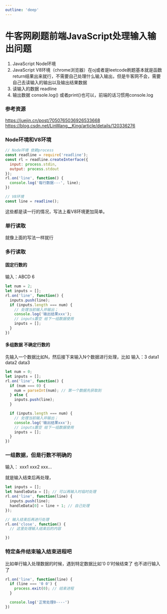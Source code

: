 ```yaml
---
outline: 'deep'
---
```

# 牛客网刷题前端JavaScript处理输入输出问题

1. JavaScript Node环境
2. JavaScript V8环境（chrome浏览器）在oj或者是leetcode刷题基本就是函数 return结果出来就行，不需要自己处理什么输入输出，但是牛客网不会，需要自己去读输入的输出以及输出结果数据
3. 读输入的数据 readline
4. 输出数据 console.log() 或者print()也可以，前端的话习惯用console.log

### 参考资源

https://juejin.cn/post/7050765036926533668  
https://blog.csdn.net/LinWang__King/article/details/120336276

### Node环境和V8环境

```javascript
// Node环境 依赖process
const readline = require('readline');
const rl = readline.createInterface({
  input: process.stdin,
  output: process.stdout
});
rl.on('line', function() {
  console.log('每行数据---', line);
})

// V8环境
const line = readline();
```

这些都是读一行的情况，写法上看V8环境更加简单。

### 单行读取

就像上面的写法一样就行

### 多行读取

#### 固定行数的

输入：ABCD
6

```javascript
let num = 2;
let inputs = [];
rl.on('line', function() {
  inputs.push(line);
  if (inputs.length === num) {
    // 处理当前输入并输出；
    console.log('输出结果xxx');
    // inputs置空 给下一组数据使用
    inputs = [];
  }
})
```

#### 多组数据 不确定行数的

先输入一个数据比如N，然后接下来输入N个数据进行处理，比如
输入：3
data1
data2
data3

```javascript
let num = 0; 
let inputs = [];
rl.on('line', function() {
  if (num === 0) {
    num = parseInt(num); // 第一个数据先获取到
  } else {
    inputs.push(line);
  }

  if (inputs.length === num) {
    // 处理当前输入并输出；
    console.log('输出结果xxx');
    // inputs置空 给下一组数据使用
    inputs = [];
  }
})
```

### 一组数据，但是行数不明确的

输入：
xxx1
xxx2
xxx...

就是输入结束后再处理，

```javascript
let inputs = [];
let handleData = []; // 可以再输入时临时处理
rl.on('line', function(line) {
  inputs.push(line);
  handleData[0] = line + 1; // 自己处理
});

// 输入结束后再进行处理
rl.on('close', function() {
  // 这里处理输入结束后的内容

})
```

### 特定条件结束输入结束进程吧

比如单行输入处理数据的时候，遇到特定数据比如'0 0'时候结束了 也不进行输入了

```javascript
rl.on('line', function(line) {
  if (line === '0 0') {
    process.exit(0); // 结束进程
  }

  console.log('正常处理0----')
})
```
